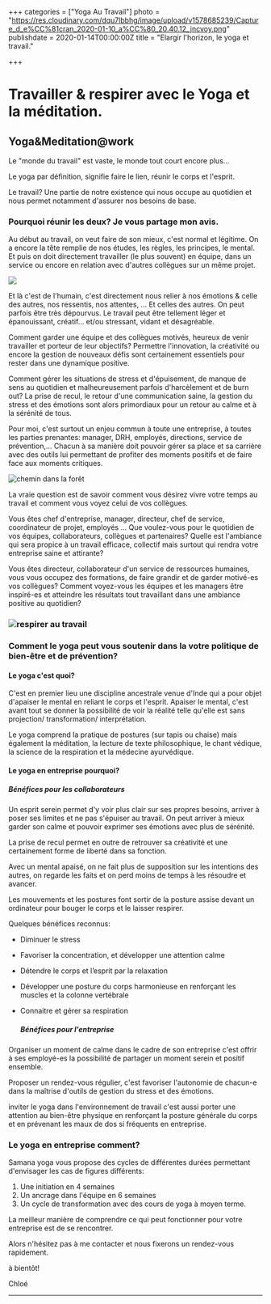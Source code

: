 +++
categories = ["Yoga Au Travail"]
photo = "https://res.cloudinary.com/dqu7lbbhg/image/upload/v1578685239/Capture_d_e%CC%81cran_2020-01-10_a%CC%80_20.40.12_jncvoy.png"
publishdate = 2020-01-14T00:00:00Z
title = "Elargir l'horizon, le yoga et travail."

+++
# Travailler & respirer avec le Yoga et la méditation.

## Yoga&Meditation@work

Le "monde du travail" est vaste, le monde tout court encore plus...

Le yoga par définition, signifie faire le lien, réunir le corps et l'esprit.

Le travail? Une partie de notre existence qui nous occupe au quotidien et nous permet notamment d'assurer nos besoins de base.

### Pourquoi réunir les deux? Je vous partage mon avis.

Au début au travail, on veut faire de son mieux, c'est normal et légitime. On a encore la tête remplie de nos études, les règles, les principes, le mental. Et puis on doit directement travailler (le plus souvent) en équipe, dans un service ou encore en relation avec d'autres collègues sur un même projet.

![](https://res.cloudinary.com/dqu7lbbhg/image/upload/c_scale,dpr_auto,q_70,w_680/v1575800433/mountain-top-983890_1920_da2eoa.jpg)

Et là c'est de l'humain, c'est directement nous relier à nos émotions & celle des autres, nos ressentis, nos attentes, ... Et celles des autres. On peut parfois être très dépourvus. Le travail peut être tellement léger et épanouissant, créatif... et/ou stressant, vidant et désagréable.

Comment garder une équipe et des collègues motivés, heureux de venir travailler et porteur de leur objectifs? Permettre l'innovation, la créativité ou encore la gestion de nouveaux défis sont certainement essentiels pour rester dans une dynamique positive.

Comment gérer les situations de stress et d'épuisement, de manque de sens au quotidien et malheureusement parfois d'harcèlement et de burn out? La prise de recul, le retour d'une communication saine, la gestion du stress et des émotions sont alors primordiaux pour un retour au calme et à la sérénité de tous.

Pour moi, c'est surtout un enjeu commun à toute une entreprise, à toutes les parties prenantes: manager, DRH, employés, directions, service de prévention,... Chacun à sa manière doit pouvoir gérer sa place et sa carrière avec des outils lui permettant de profiter des moments positifs et de faire face aux moments critiques.

![chemin dans la forêt](https://res.cloudinary.com/dqu7lbbhg/image/upload/c_scale,dpr_auto,q_70,w_680/v1578667790/AdobeStock_294922695-min_zoafvu.jpg "yoga au travail")

La vraie question est de savoir comment vous désirez vivre votre temps au travail et comment vous voyez celui de vos collègues.

Vous êtes chef d'entreprise, manager, directeur, chef de service, coordinateur de projet, employés ... Que voulez-vous pour le quotidien de vos équipes, collaborateurs, collègues et partenaires? Quelle est l'ambiance qui sera propice à un travail efficace, collectif mais surtout qui rendra votre entreprise saine et attirante?

Vous êtes directeur, collaborateur d'un service de ressources humaines, vous vous occupez des formations, de faire grandir et de garder motivé-es vos collègues? Comment voyez-vous les équipes et les managers être inspiré-es et atteindre les résultats tout travaillant dans une ambiance positive au quotidien?

### ![respirer au travail](https://res.cloudinary.com/dqu7lbbhg/image/upload/c_scale,dpr_auto,q_70,w_680/v1578682257/IMG_4221_lz52ry.jpg "yoga au travail")

### Comment le yoga peut vous soutenir dans la votre politique de bien-être et de prévention?

#### Le yoga c'est quoi?

C'est en premier lieu une discipline ancestrale venue d'Inde qui a pour objet d'apaiser le mental en reliant le corps et l'esprit. Apaiser le mental, c'est avant tout se donner la possibilité de voir la réalité telle qu'elle est sans projection/ transformation/ interprétation.

Le yoga comprend la pratique de postures (sur tapis ou chaise) mais également la méditation, la lecture de texte philosophique, le chant védique, la science de la respiration et la médecine ayurvédique.

#### Le yoga en entreprise pourquoi?

##### Bénéfices pour les collaborateurs

Un esprit serein permet d'y voir plus clair sur ses propres besoins, arriver à poser ses limites et ne pas s'épuiser au travail. On peut arriver à mieux garder son calme et pouvoir exprimer ses émotions avec plus de sérénité.

La prise de recul permet en outre de retrouver sa créativité et une certainement forme de liberté dans sa fonction.

Avec un mental apaisé, on ne fait plus de supposition sur les intentions des autres, on regarde les faits et on perd moins de temps à les résoudre et avancer.

Les mouvements et les postures font sortir de la posture assise devant un ordinateur pour bouger le corps et le laisser respirer.

Quelques bénéfices reconnus:

* Diminuer le stress
* Favoriser la concentration, et développer une attention calme
* Détendre le corps et l’esprit par la relaxation
* Développer une posture du corps harmonieuse en renforçant les muscles et la colonne vertébrale
* Connaitre et gérer sa respiration

  ##### Bénéfices pour l'entreprise

Organiser un moment de calme dans le cadre de son entreprise c'est offrir à ses employé-es la possibilité de partager un moment serein et positif ensemble.

Proposer un rendez-vous régulier, c'est favoriser l'autonomie de chacun-e dans la maîtrise d'outils de gestion du stress et des émotions.

inviter le yoga dans l'environnement de travail c'est aussi porter une attention au bien-être physique en renforçant la posture générale du corps et en prévenant les maux de dos si fréquents en entreprise.

### Le yoga en entreprise comment?

Samana yoga vous propose des cycles de différentes durées permettant d'envisager les cas de figures différents:

1. Une initiation en 4 semaines
2. Un ancrage dans l'équipe en 6 semaines
3. Un cycle de transformation avec des cours de yoga à moyen terme.

La meilleur manière de comprendre ce qui peut fonctionner pour votre entreprise est de se rencontrer. 

Alors n'hésitez pas à me contacter et nous fixerons un rendez-vous rapidement.

à bientôt!

Chloé

***